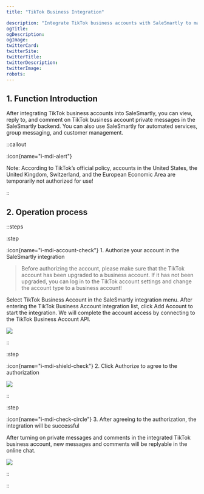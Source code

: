 ```yaml
---
title: "TikTok Business Integration"

description: "Integrate TikTok business accounts with SaleSmartly to manage messages and comments across channels"
ogTitle:
ogDescription:
ogImage:
twitterCard:
twitterSite:
twitterTitle:
twitterDescription:
twitterImage:
robots:
---
```


## 1. Function Introduction

After integrating TikTok business accounts into SaleSmartly, you can view, reply to, and comment on TikTok business account private messages in the SaleSmartly backend. You can also use SaleSmartly for automated services, group messaging, and customer management.

::callout

:icon{name="i-mdi-alert"}

Note: According to TikTok’s official policy, accounts in the United States, the United Kingdom, Switzerland, and the European Economic Area are temporarily not authorized for use!

::

## 2. Operation process

::steps

:step

:icon{name="i-mdi-account-check"} 1. Authorize your account in the SaleSmartly integration

> Before authorizing the account, please make sure that the TikTok account has been upgraded to a business account. If it has not been upgraded, you can log in to the TikTok account settings and change the account type to a business account!

Select TikTok Business Account in the SaleSmartly integration menu. After entering the TikTok Business Account integration list, click Add Account to start the integration. We will complete the account access by connecting to the TikTok Business Account API.

![](https://resource.helplook.net/docker_production/ulybx9/article/84gNFSP3/683fbda1dcc9f.png)

::

:step

:icon{name="i-mdi-shield-check"} 2. Click Authorize to agree to the authorization

![](https://resource.helplook.net/docker_production/ulybx9/article/84gNFSP3/683fbd77e01b8.png)

::

:step

:icon{name="i-mdi-check-circle"} 3. After agreeing to the authorization, the integration will be successful

After turning on private messages and comments in the integrated TikTok business account, new messages and comments will be replyable in the online chat.

![](https://resource.helplook.net/docker_production/ulybx9/article/84gNFSP3/683fbdbe99b36.png)

::

::
